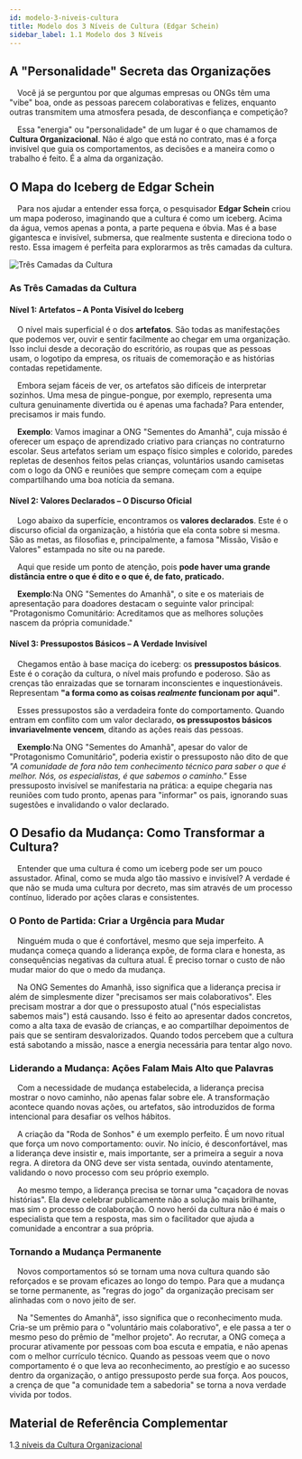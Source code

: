 ```yaml
---
id: modelo-3-niveis-cultura
title: Modelo dos 3 Níveis de Cultura (Edgar Schein)
sidebar_label: 1.1 Modelo dos 3 Níveis
---
```


## A "Personalidade" Secreta das Organizações

&emsp;Você já se perguntou por que algumas empresas ou ONGs têm uma "vibe" boa, onde as pessoas parecem colaborativas e felizes, enquanto outras transmitem uma atmosfera pesada, de desconfiança e competição?

&emsp;Essa "energia" ou "personalidade" de um lugar é o que chamamos de **Cultura Organizacional**. Não é algo que está no contrato, mas é a força invisível que guia os comportamentos, as decisões e a maneira como o trabalho é feito. É a alma da organização.

## O Mapa do Iceberg de Edgar Schein

&emsp;Para nos ajudar a entender essa força, o pesquisador **Edgar Schein** criou um mapa poderoso, imaginando que a cultura é como um iceberg. Acima da água, vemos apenas a ponta, a parte pequena e óbvia. Mas é a base gigantesca e invisível, submersa, que realmente sustenta e direciona todo o resto. Essa imagem é perfeita para explorarmos as três camadas da cultura.

![Três Camadas da Cultura](/img/treinamentos/iceberg.jpg)

### As Três Camadas da Cultura

#### Nível 1: Artefatos – A Ponta Visível do Iceberg

&emsp;O nível mais superficial é o dos **artefatos**. São todas as manifestações que podemos ver, ouvir e sentir facilmente ao chegar em uma organização. Isso inclui desde a decoração do escritório, as roupas que as pessoas usam, o logotipo da empresa, os rituais de comemoração e as histórias contadas repetidamente.

&emsp;Embora sejam fáceis de ver, os artefatos são difíceis de interpretar sozinhos. Uma mesa de pingue-pongue, por exemplo, representa uma cultura genuinamente divertida ou é apenas uma fachada? Para entender, precisamos ir mais fundo.

&emsp;**Exemplo**: Vamos imaginar a ONG "Sementes do Amanhã", cuja missão é oferecer um espaço de aprendizado criativo para crianças no contraturno escolar. Seus artefatos seriam um espaço físico simples e colorido, paredes repletas de desenhos feitos pelas crianças, voluntários usando camisetas com o logo da ONG e reuniões que sempre começam com a equipe compartilhando uma boa notícia da semana.

#### Nível 2: Valores Declarados – O Discurso Oficial

&emsp;Logo abaixo da superfície, encontramos os **valores declarados**. Este é o discurso oficial da organização, a história que ela conta sobre si mesma. São as metas, as filosofias e, principalmente, a famosa "Missão, Visão e Valores" estampada no site ou na parede.

&emsp;Aqui que reside um ponto de atenção, pois **pode haver uma grande distância entre o que é dito e o que é, de fato, praticado.**

&emsp;**Exemplo**:Na ONG "Sementes do Amanhã", o site e os materiais de apresentação para doadores destacam o seguinte valor principal: "Protagonismo Comunitário: Acreditamos que as melhores soluções nascem da própria comunidade."

#### Nível 3: Pressupostos Básicos – A Verdade Invisível

&emsp;Chegamos então à base maciça do iceberg: os **pressupostos básicos**. Este é o coração da cultura, o nível mais profundo e poderoso. São as crenças tão enraizadas que se tornaram inconscientes e inquestionáveis. Representam **"a forma como as coisas *realmente* funcionam por aqui"**.

&emsp;Esses pressupostos são a verdadeira fonte do comportamento. Quando entram em conflito com um valor declarado, **os pressupostos básicos invariavelmente vencem**, ditando as ações reais das pessoas.

&emsp;**Exemplo**:Na ONG "Sementes do Amanhã", apesar do valor de "Protagonismo Comunitário", poderia existir o pressuposto não dito de que *"A comunidade de fora não tem conhecimento técnico para saber o que é melhor. Nós, os especialistas, é que sabemos o caminho."* Esse pressuposto invisível se manifestaria na prática: a equipe chegaria nas reuniões com tudo pronto, apenas para "informar" os pais, ignorando suas sugestões e invalidando o valor declarado.

## O Desafio da Mudança: Como Transformar a Cultura?

&emsp;Entender que uma cultura é como um iceberg pode ser um pouco assustador. Afinal, como se muda algo tão massivo e invisível? A verdade é que não se muda uma cultura por decreto, mas sim através de um processo contínuo, liderado por ações claras e consistentes.

### O Ponto de Partida: Criar a Urgência para Mudar

&emsp;Ninguém muda o que é confortável, mesmo que seja imperfeito. A mudança começa quando a liderança expõe, de forma clara e honesta, as consequências negativas da cultura atual. É preciso tornar o custo de não mudar maior do que o medo da mudança.

&emsp;Na ONG Sementes do Amanhã, isso significa que a liderança precisa ir além de simplesmente dizer "precisamos ser mais colaborativos". Eles precisam mostrar a dor que o pressuposto atual ("nós especialistas sabemos mais") está causando. Isso é feito ao apresentar dados concretos, como a alta taxa de evasão de crianças, e ao compartilhar depoimentos de pais que se sentiram desvalorizados. Quando todos percebem que a cultura está sabotando a missão, nasce a energia necessária para tentar algo novo.

### Liderando a Mudança: Ações Falam Mais Alto que Palavras

&emsp;Com a necessidade de mudança estabelecida, a liderança precisa mostrar o novo caminho, não apenas falar sobre ele. A transformação acontece quando novas ações, ou artefatos, são introduzidos de forma intencional para desafiar os velhos hábitos.

&emsp;A criação da "Roda de Sonhos" é um exemplo perfeito. É um novo ritual que força um novo comportamento: ouvir. No início, é desconfortável, mas a liderança deve insistir e, mais importante, ser a primeira a seguir a nova regra. A diretora da ONG deve ser vista sentada, ouvindo atentamente, validando o novo processo com seu próprio exemplo.

&emsp;Ao mesmo tempo, a liderança precisa se tornar uma "caçadora de novas histórias". Ela deve celebrar publicamente não a solução mais brilhante, mas sim o processo de colaboração. O novo herói da cultura não é mais o especialista que tem a resposta, mas sim o facilitador que ajuda a comunidade a encontrar a sua própria.

### Tornando a Mudança Permanente

&emsp;Novos comportamentos só se tornam uma nova cultura quando são reforçados e se provam eficazes ao longo do tempo. Para que a mudança se torne permanente, as "regras do jogo" da organização precisam ser alinhadas com o novo jeito de ser.

&emsp;Na "Sementes do Amanhã", isso significa que o reconhecimento muda. Cria-se um prêmio para o "voluntário mais colaborativo", e ele passa a ter o mesmo peso do prêmio de "melhor projeto". Ao recrutar, a ONG começa a procurar ativamente por pessoas com boa escuta e empatia, e não apenas com o melhor currículo técnico. Quando as pessoas veem que o novo comportamento é o que leva ao reconhecimento, ao prestígio e ao sucesso dentro da organização, o antigo pressuposto perde sua força. Aos poucos, a crença de que "a comunidade tem a sabedoria" se torna a nova verdade vivida por todos.

## Material de Referência Complementar 

1.<a href="https://www.roberthalf.com/br/pt/insights/gestao-talentos/cultura-organizacional-tudo-que-voce-precisa-saber-sobre-o-assunto-rc" target="_blank" rel="noopener noreferrer">3 níveis da Cultura Organizacional</a>

